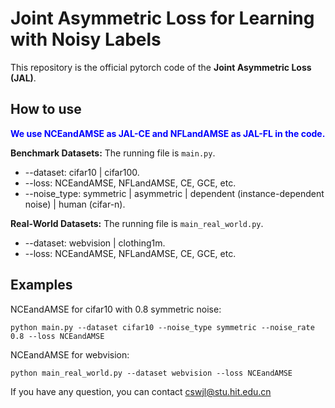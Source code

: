 # Joint Asymmetric Loss for Learning with Noisy Labels

This repository is the official pytorch code of the **Joint Asymmetric Loss (JAL)**. 


## How to use
<font color=blue>**We use NCEandAMSE as JAL-CE and NFLandAMSE as JAL-FL in the code.**</font>

**Benchmark Datasets:** The running file is `main.py`.
* --dataset: cifar10 | cifar100.
* --loss: NCEandAMSE, NFLandAMSE, CE, GCE, etc.
* --noise_type: symmetric | asymmetric | dependent (instance-dependent
noise) | human (cifar-n).


**Real-World Datasets:** The running file is `main_real_world.py`.
* --dataset: webvision | clothing1m.
* --loss: NCEandAMSE, NFLandAMSE, CE, GCE, etc.

## Examples

NCEandAMSE for cifar10 with 0.8 symmetric noise:
```console
python main.py --dataset cifar10 --noise_type symmetric --noise_rate 0.8 --loss NCEandAMSE    
```

NCEandAMSE for webvision:
```console
python main_real_world.py --dataset webvision --loss NCEandAMSE
```


<!-- ## Reference
For details, please check the paper. If you have used our method or code in your own, please consider citing:

```bibtex
@inproceedings{wang2024epsilonsoftmax,
  title={$\epsilon$-Softmax: Approximating One-Hot Vectors for Mitigating Label Noise},
  author={Jialiang, Wang and Xiong, Zhou and Deming, Zhai and Junjun, Jiang and Xiangyang, Ji and Xianming, Liu},
  booktitle={The Thirty-eighth Annual Conference on Neural Information Processing Systems},
  year={2024}
}
``` -->

If you have any question, you can contact cswjl@stu.hit.edu.cn